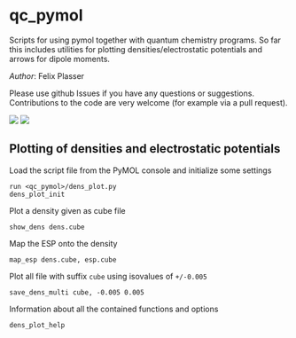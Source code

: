 # qc_pymol
Scripts for using pymol together with quantum chemistry programs. So far this includes utilities for plotting densities/electrostatic potentials and arrows for dipole moments.

*Author*: Felix Plasser

Please use github Issues if you have any questions or suggestions.
Contributions to the code are very welcome (for example via a pull request).

![](https://1.bp.blogspot.com/-lyJBdoH-K7Q/XYH95JlMtWI/AAAAAAAACPI/JzvrxxqmucQ4akhMy8hSy3FaNgtwQCiuQCLcBGAsYHQ/s320/esp20.png)
![](https://1.bp.blogspot.com/-HBb3eU868Uw/XYH92-wo-8I/AAAAAAAACOw/FsQeM-renh0Q4c75oQsw0SlogpuPVSfJwCLcBGAsYHQ/s320/esp02.png)

## Plotting of densities and electrostatic potentials

Load the script file from the PyMOL console and initialize some settings
~~~~
run <qc_pymol>/dens_plot.py
dens_plot_init
~~~~

Plot a density given as cube file
~~~~
show_dens dens.cube
~~~~

Map the ESP onto the density
~~~~
map_esp dens.cube, esp.cube
~~~~

Plot all file with suffix `cube` using isovalues of `+/-0.005`

~~~~
save_dens_multi cube, -0.005 0.005
~~~~

Information about all the contained functions and options
~~~~
dens_plot_help
~~~~
